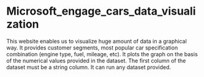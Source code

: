 # Microsoft_engage_cars_data_visualization
This website enables us to visualize huge amount of data in a graphical way. It provides customer segments, most popular car specification combination (engine type, fuel, mileage, etc).
It plots the graph on the basis of the numerical values provided in the dataset.
The first column of the dataset must be a string column.
It can run any dataset provided. 
